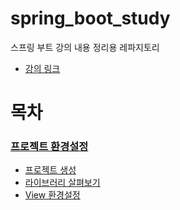 # spring_boot_study
스프링 부트 강의 내용 정리용 레파지토리

+ [강의 링크](https://www.inflearn.com/my-courses)

# 목차

### [프로젝트 환경설정](https://github.com/journeytorainbow/spring_boot_study/tree/master/%ED%94%84%EB%A1%9C%EC%A0%9D%ED%8A%B8_%ED%99%98%EA%B2%BD%EC%84%A4%EC%A0%95)
  + [프로젝트 생성](https://github.com/journeytorainbow/spring_boot_study/blob/master/%ED%94%84%EB%A1%9C%EC%A0%9D%ED%8A%B8_%ED%99%98%EA%B2%BD%EC%84%A4%EC%A0%95/%ED%94%84%EB%A1%9C%EC%A0%9D%ED%8A%B8_%EC%83%9D%EC%84%B1.md)
  + [라이브러리 살펴보기](https://github.com/journeytorainbow/spring_boot_study/blob/master/%ED%94%84%EB%A1%9C%EC%A0%9D%ED%8A%B8_%ED%99%98%EA%B2%BD%EC%84%A4%EC%A0%95/%EB%9D%BC%EC%9D%B4%EB%B8%8C%EB%9F%AC%EB%A6%AC_%EC%82%B4%ED%8E%B4%EB%B3%B4%EA%B8%B0.md)
  + [View 환경설정](https://github.com/journeytorainbow/spring_boot_study/blob/master/%ED%94%84%EB%A1%9C%EC%A0%9D%ED%8A%B8_%ED%99%98%EA%B2%BD%EC%84%A4%EC%A0%95/View_%ED%99%98%EA%B2%BD%EC%84%A4%EC%A0%95.md)
